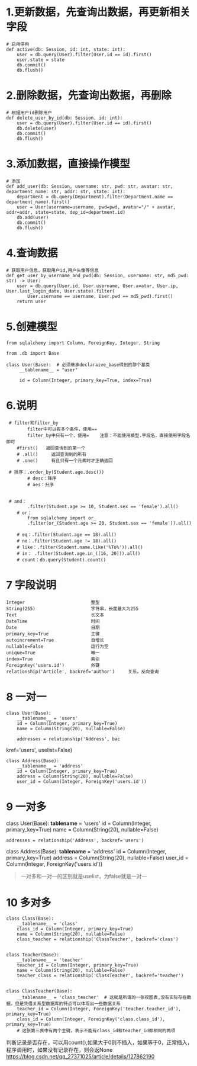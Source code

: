 # 1.更新数据，先查询出数据，再更新相关字段

    # 启用停用
    def active(db: Session, id: int, state: int):
        user = db.query(User).filter(User.id == id).first()
        user.state = state
        db.commit()
        db.flush()

# 2.删除数据，先查询出数据，再删除

    # 根据用户id删除用户
    def delete_user_by_id(db: Session, id: int):
        user = db.query(User).filter(User.id == id).first()
        db.delete(user)
        db.commit()
        db.flush()

# 3.添加数据，直接操作模型

    # 添加
    def add_user(db: Session, username: str, pwd: str, avatar: str, department_name: str, addr: str, state: int):
        department = db.query(Department).filter(Department.name == department_name).first()
        user = User(username=username, pwd=pwd, avatar="/" + avatar, addr=addr, state=state, dep_id=department.id)
        db.add(user)
        db.commit()
        db.flush()

# 4.查询数据

    # 获取用户信息，获取用户id,用户头像等信息
    def get_user_by_username_and_pwd(db: Session, username: str, md5_pwd: str) -> User:
        user = db.query(User.id, User.username, User.avatar, User.ip, User.last_login_date, User.state).filter(
            User.username == username, User.pwd == md5_pwd).first()
        return user

# 5.创建模型

    from sqlalchemy import Column, ForeignKey, Integer, String
    
    from .db import Base
    
    class User(Base):  # 必须继承declaraive_base得到的那个基类
         __tablename__ = "user"
    
         id = Column(Integer, primary_key=True, index=True)

# 6.说明

     # filter和filter_by
            filter中可以有多个条件，使用==
            filter_by中只有一个，使用=    注意：不能使用模型.字段名，直接使用字段名即可
        #first()   返回查询到的第一个
        # .all()     返回查询到的所有
        # .one()     有且只有一个元素时才正确返回
    
     # 排序：.order_by(Student.age.desc()) 
            # desc：降序
            # aes：升序
    
    
     # and：
            .filter(Student.age >= 10, Student.sex == 'female').all()
        # or：
            from sqlalchemy import or_
            .filter(or_(Student.age >= 20, Student.sex == 'female')).all()
    
        # eq：.filter(Student.age == 18).all()
        # ne：.filter(Student.age != 18).all()
        # like：.filter(Student.name.like('%To%')).all()
        # in： .filter(Student.age.in_([16, 20])).all()
        # count：db.query(Student).count()

# 7 字段说明

    Integer                         整型
    String(255)                     字符串，长度最大为255
    Text                            长文本
    DateTime                        时间
    Date                            日期
    primary_key=True                主键
    autoincrement=True              自增长
    nullable=False                  运行为空
    unique=True                     唯一
    index=True                      索引
    ForeignKey('users.id')          外键
    relationship('Article', backref='author')     关系，反向查询

# 8 一对一

    class User(Base):
        __tablename__ = 'users'
        id = Column(Integer, primary_key=True)
        name = Column(String(20), nullable=False)
    
        addresses = relationship('Address', bac

kref='users', uselist=False)

    class Address(Base):
        __tablename__ = 'address'
        id = Column(Integer, primary_key=True)
        address = Column(String(20), nullable=False)
        user_id = Column(Integer, ForeignKey('users.id'))

# 9 一对多

class User(Base):
    __tablename__ = 'users'
    id = Column(Integer, primary_key=True)
    name = Column(String(20), nullable=False)

    addresses = relationship('Address', backref='users')

class Address(Base):
    __tablename__ = 'address'
    id = Column(Integer, primary_key=True)
    address = Column(String(20), nullable=False)
    user_id = Column(Integer, ForeignKey('users.id'))

> 一对多和一对一的区别就是uselist，为false就是一对一

# 10 多对多

    class Class(Base):
        __tablename__ = 'class'
        class_id = Column(Integer, primary_key=True)
        name = Column(String(20), nullable=False)
        class_teacher = relationship('ClassTeacher', backref='class')
    
    
    class Teacher(Base):
        __tablename__ = 'teacher'
        teacher_id = Column(Integer, primary_key=True)
        name = Column(String(20), nullable=False)
        teacher_class = relationship('ClassTeacher', backref='teacher')
    
    
    class ClassTeacher(Base):
        __tablename__ = 'class_teacher'  # 这就是所谓的一张视图表,没有实际存在数据，但是凭借关系型数据库的特点可以体现出一些数据关系
        teacher_id = Column(Integer, ForeignKey('teacher.teacher_id'), primary_key=True)
        class_id = Column(Integer, ForeignKey('class.class_id'), primary_key=True)
        # 这张第三表中有两个主键，表示不能有class_id和teacher_id都相同的两项

判断记录是否存在，可以用count(),如果大于0则不插入，如果等于0，正常插入，程序调用时，如果没有记录存在，则会返None
https://blog.csdn.net/qq_27371025/article/details/127862190